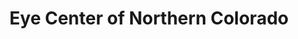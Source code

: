 ---
title: "Eye Center of Northern Colorado"
url: /fort-collins/eye-center-of-northern-colorado/
shop: optician
---